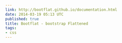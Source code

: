 ```yaml
---
link: http://bootflat.github.io/documentation.html
date: 2014-03-19 05:13 UTC
published: true
title: Bootflat - bootstrap Flattened
tags:
- css
---
```



